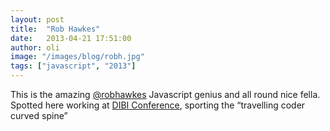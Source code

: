 ```yaml
---
layout: post
title:  "Rob Hawkes"
date:   2013-04-21 17:51:00
author: oli
image: "/images/blog/robh.jpg"
tags: ["javascript", "2013"]
---
```

This is the amazing [@robhawkes](https://twitter.com/robhawkes) Javascript genius and all round nice fella.  Spotted here working at [DIBI Conference](https://dibiconference.com/), sporting the “travelling coder curved spine”